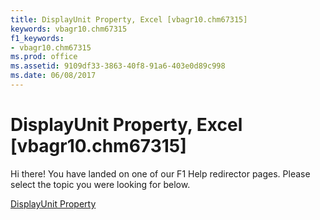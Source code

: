 ```yaml
---
title: DisplayUnit Property, Excel [vbagr10.chm67315]
keywords: vbagr10.chm67315
f1_keywords:
- vbagr10.chm67315
ms.prod: office
ms.assetid: 9109df33-3863-40f8-91a6-403e0d89c998
ms.date: 06/08/2017
---
```



# DisplayUnit Property, Excel [vbagr10.chm67315]

Hi there! You have landed on one of our F1 Help redirector pages. Please select the topic you were looking for below.

[DisplayUnit Property](http://msdn.microsoft.com/library/c86b932e-6314-068f-f06e-4f35ead883d4%28Office.15%29.aspx)

